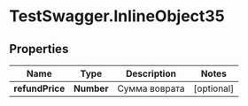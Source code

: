 # TestSwagger.InlineObject35

## Properties

Name | Type | Description | Notes
------------ | ------------- | ------------- | -------------
**refundPrice** | **Number** | Сумма воврата | [optional] 



